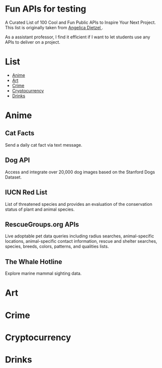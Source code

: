 # Fun APIs for testing
A Curated List of 100 Cool and Fun Public APIs to Inspire Your Next Project. This list is originally taken from [Angelica Dietzel
](https://betterprogramming.pub/a-curated-list-of-100-cool-and-fun-public-apis-to-inspire-your-next-project-7600ce3e9b3).

As a assistant professor, I find it efficient if I want to let students use any APIs to deliver on a project.

# List
* [Anime](#anime)
* [Art](#art)
* [Crime](#crime)
* [Cryptocurrency](#cryptocurrency)
* [Drinks](#drinks)


# Anime
## Cat Facts
Send a daily cat fact via text message.

## Dog API
Access and integrate over 20,000 dog images based on the Stanford Dogs Dataset.

## IUCN Red List
List of threatened species and provides an evaluation of the conservation status of plant and animal species.

## RescueGroups.org APIs
Live adoptable pet data queries including radius searches, animal-specific locations, animal-specific contact information, rescue and shelter searches, species, breeds, colors, patterns, and qualities lists.

## The Whale Hotline
Explore marine mammal sighting data.

# Art

# Crime

# Cryptocurrency

# Drinks
